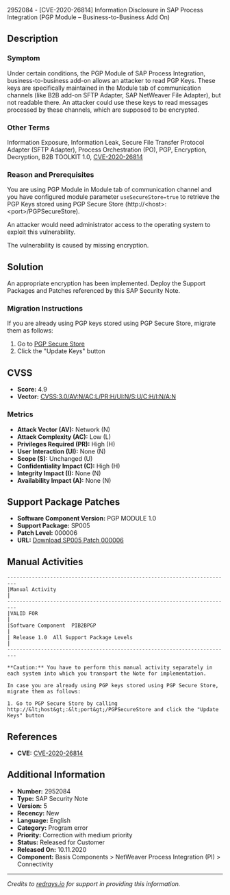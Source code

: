 2952084 - [CVE-2020-26814] Information Disclosure in SAP Process Integration (PGP Module – Business-to-Business Add On)

## Description

### Symptom
Under certain conditions, the PGP Module of SAP Process Integration, business-to-business add-on allows an attacker to read PGP Keys. These keys are specifically maintained in the Module tab of communication channels (like B2B add-on SFTP Adapter, SAP NetWeaver File Adapter), but not readable there. An attacker could use these keys to read messages processed by these channels, which are supposed to be encrypted.

### Other Terms
Information Exposure, Information Leak, Secure File Transfer Protocol Adapter (SFTP Adapter), Process Orchestration (PO), PGP, Encryption, Decryption, B2B TOOLKIT 1.0, [CVE-2020-26814](https://cve.mitre.org/cgi-bin/cvename.cgi?name=CVE-2020-26814)

### Reason and Prerequisites
You are using PGP Module in Module tab of communication channel and you have configured module parameter `useSecureStore=true` to retrieve the PGP Keys stored using PGP Secure Store (http://&lt;host&gt;:&lt;port&gt;/PGPSecureStore).

An attacker would need administrator access to the operating system to exploit this vulnerability.

The vulnerability is caused by missing encryption.

## Solution
An appropriate encryption has been implemented. Deploy the Support Packages and Patches referenced by this SAP Security Note.

### Migration Instructions
If you are already using PGP keys stored using PGP Secure Store, migrate them as follows:
1. Go to [PGP Secure Store](http://&lt;host&gt;:&lt;port&gt;/PGPSecureStore)
2. Click the "Update Keys" button

## CVSS
- **Score:** 4.9
- **Vector:** [CVSS:3.0/AV:N/AC:L/PR:H/UI:N/S:U/C:H/I:N/A:N](https://www.first.org/cvss/calculator/3.0#CVSS:3.0/AV:N/AC:L/PR:H/UI:N/S:U/C:H/I:N/A:N)

### Metrics
- **Attack Vector (AV):** Network (N)
- **Attack Complexity (AC):** Low (L)
- **Privileges Required (PR):** High (H)
- **User Interaction (UI):** None (N)
- **Scope (S):** Unchanged (U)
- **Confidentiality Impact (C):** High (H)
- **Integrity Impact (I):** None (N)
- **Availability Impact (A):** None (N)

## Support Package Patches
- **Software Component Version:** PGP MODULE 1.0
- **Support Package:** SP005
- **Patch Level:** 000006
- **URL:** [Download SP005 Patch 000006](https://userapps.support.sap.com/sap/support/swdc/notes?cvnr=67837800100200020375&support_package=SP005&patch_level=000006)

## Manual Activities
```
-------------------------------------------------------------------------
|Manual Activity                                                               |
-------------------------------------------------------------------------
|VALID FOR                                                                   |
|Software Component  PIB2BPGP                                                 |
| Release 1.0  All Support Package Levels                                   |
-------------------------------------------------------------------------

**Caution:** You have to perform this manual activity separately in each system into which you transport the Note for implementation.

In case you are already using PGP keys stored using PGP Secure Store, migrate them as follows:

1. Go to PGP Secure Store by calling http://&lt;host&gt;:&lt;port&gt;/PGPSecureStore and click the "Update Keys" button
```

## References
- **CVE:** [CVE-2020-26814](https://cve.mitre.org/cgi-bin/cvename.cgi?name=CVE-2020-26814)

## Additional Information
- **Number:** 2952084
- **Type:** SAP Security Note
- **Version:** 5
- **Recency:** New
- **Language:** English
- **Category:** Program error
- **Priority:** Correction with medium priority
- **Status:** Released for Customer
- **Released On:** 10.11.2020
- **Component:** Basis Components > NetWeaver Process Integration (PI) > Connectivity

---

*Credits to [redrays.io](https://redrays.io) for support in providing this information.*